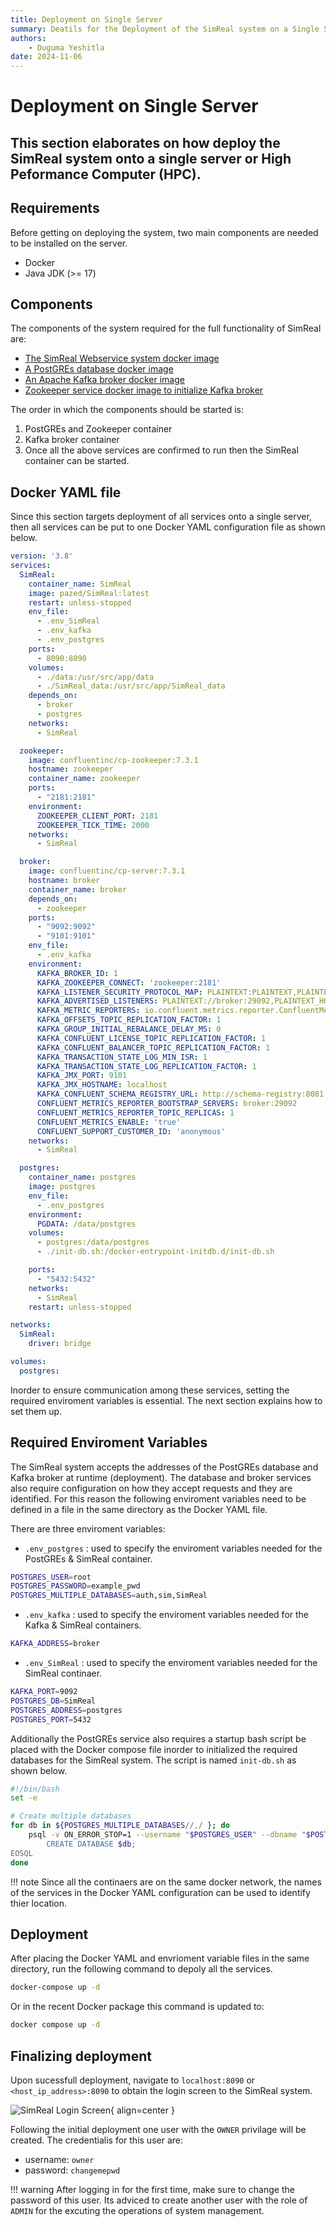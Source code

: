 ```yaml
---
title: Deployment on Single Server
summary: Deatils for the Deployment of the SimReal system on a Single Server.
authors:
    - Duguma Yeshitla
date: 2024-11-06
---
```

# Deployment on Single Server
This section elaborates on how deploy the SimReal system onto a single server or High
Peformance Computer (HPC). 
---

## Requirements
Before getting on deploying the system, two main components are needed to be 
installed on the server.

*   Docker
*   Java JDK (>= 17)


## Components
The components of the system required for the full functionality of SimReal are:

* [The SimReal Webservice system docker image](https://hub.docker.com/r/pazed/SimReal)
* [A PostGREs database docker image](https://hub.docker.com/_/postgres)
* [An Apache Kafka broker docker image](https://hub.docker.com/r/confluentinc/cp-server)
* [Zookeeper service docker image to initialize Kafka broker](https://hub.docker.com/r/confluentinc/cp-zookeeper)


The order in which the components should be started is:

1. PostGREs and Zookeeper container 
2. Kafka broker container
3. Once all the above services are confirmed to run then the SimReal container can be started.


## Docker YAML file
Since this section targets deployment of all services onto a single server, then all
services can be put to one Docker YAML configuration file as shown below.

```yaml
version: '3.8'
services:
  SimReal:
    container_name: SimReal
    image: pazed/SimReal:latest
    restart: unless-stopped
    env_file:
      - .env_SimReal
      - .env_kafka
      - .env_postgres
    ports:
      - 8090:8090
    volumes:
      - ./data:/usr/src/app/data
      - ./SimReal_data:/usr/src/app/SimReal_data
    depends_on:
      - broker
      - postgres
    networks:
      - SimReal

  zookeeper:
    image: confluentinc/cp-zookeeper:7.3.1
    hostname: zookeeper
    container_name: zookeeper
    ports:
      - "2181:2181"
    environment:
      ZOOKEEPER_CLIENT_PORT: 2181
      ZOOKEEPER_TICK_TIME: 2000
    networks:
      - SimReal

  broker:
    image: confluentinc/cp-server:7.3.1
    hostname: broker
    container_name: broker
    depends_on:
      - zookeeper
    ports:
      - "9092:9092"
      - "9101:9101"
    env_file:
      - .env_kafka
    environment:
      KAFKA_BROKER_ID: 1
      KAFKA_ZOOKEEPER_CONNECT: 'zookeeper:2181'
      KAFKA_LISTENER_SECURITY_PROTOCOL_MAP: PLAINTEXT:PLAINTEXT,PLAINTEXT_HOST:PLAINTEXT
      KAFKA_ADVERTISED_LISTENERS: PLAINTEXT://broker:29092,PLAINTEXT_HOST://${KAFKA_ADDRESS}:9092
      KAFKA_METRIC_REPORTERS: io.confluent.metrics.reporter.ConfluentMetricsReporter
      KAFKA_OFFSETS_TOPIC_REPLICATION_FACTOR: 1
      KAFKA_GROUP_INITIAL_REBALANCE_DELAY_MS: 0
      KAFKA_CONFLUENT_LICENSE_TOPIC_REPLICATION_FACTOR: 1
      KAFKA_CONFLUENT_BALANCER_TOPIC_REPLICATION_FACTOR: 1
      KAFKA_TRANSACTION_STATE_LOG_MIN_ISR: 1
      KAFKA_TRANSACTION_STATE_LOG_REPLICATION_FACTOR: 1
      KAFKA_JMX_PORT: 9101
      KAFKA_JMX_HOSTNAME: localhost
      KAFKA_CONFLUENT_SCHEMA_REGISTRY_URL: http://schema-registry:8081
      CONFLUENT_METRICS_REPORTER_BOOTSTRAP_SERVERS: broker:29092
      CONFLUENT_METRICS_REPORTER_TOPIC_REPLICAS: 1
      CONFLUENT_METRICS_ENABLE: 'true'
      CONFLUENT_SUPPORT_CUSTOMER_ID: 'anonymous'
    networks:
      - SimReal

  postgres:
    container_name: postgres
    image: postgres
    env_file:
      - .env_postgres
    environment:
      PGDATA: /data/postgres
    volumes:
      - postgres:/data/postgres
      - ./init-db.sh:/docker-entrypoint-initdb.d/init-db.sh

    ports:
      - "5432:5432"
    networks:
      - SimReal
    restart: unless-stopped

networks:
  SimReal:
    driver: bridge

volumes:
  postgres:
```

Inorder to ensure communication among these services, setting the required enviroment
variables is essential. The next section explains how to set them up.

## Required Enviroment Variables
The SimReal system accepts the addresses of the PostGREs database and Kafka broker at runtime 
(deployment). The database and broker services also require configuration on how 
they accept requests and they are identified. For this reason the following enviroment variables
need to be defined in a file in the same directory as the Docker YAML file.

There are three enviroment variables:

* `.env_postgres` : used to specify the enviroment variables needed for the PostGREs & SimReal container.
```bash title=".env_postgres"
POSTGRES_USER=root
POSTGRES_PASSWORD=example_pwd
POSTGRES_MULTIPLE_DATABASES=auth,sim,SimReal
```
* `.env_kafka` : used to specify the enviroment variables needed for the Kafka & SimReal containers.
```bash title=".env_kafka"
KAFKA_ADDRESS=broker
```
* `.env_SimReal` : used to specify the enviroment variables needed for the SimReal continaer.
```bash title=".env_SimReal"
KAFKA_PORT=9092
POSTGRES_DB=SimReal
POSTGRES_ADDRESS=postgres
POSTGRES_PORT=5432
```

Additionally the PostGREs service also requires a startup bash script be placed with the Docker
compose file inorder to initialized the required databases for the SimReal system. The script is
named `init-db.sh` as shown below.

```bash title="init-db.sh"
#!/bin/bash
set -e

# Create multiple databases
for db in ${POSTGRES_MULTIPLE_DATABASES//,/ }; do
    psql -v ON_ERROR_STOP=1 --username "$POSTGRES_USER" --dbname "$POSTGRES_DB" <<-EOSQL
        CREATE DATABASE $db;
EOSQL
done
```

!!! note
    Since all the continaers are on the same docker network, the names of the services
    in the Docker YAML configuration can be used to identify thier location.


## Deployment
After placing the Docker YAML and envrioment variable files in the same directory, run the
following command to depoly all the services.

```bash
docker-compose up -d
```

Or in the recent Docker package this command is updated to:

```bash
docker compose up -d
```

## Finalizing deployment
Upon sucessfull deployment, navigate to `localhost:8090` or `<host_ip_address>:8090` to
obtain the login screen to the SimReal system.

![SimReal Login Screen](../imgs/login_page.png){ align=center }

Following the initial deployment one user with the `OWNER` privilage will be created. The
credentialis for this user are:

* username: `owner`
* password: `changemepwd`

!!! warning
    After logging in for the first time, make sure to change the password of this user.
    Its adviced to create another user with the role of `ADMIN` for the excuting the 
    operations of system management.